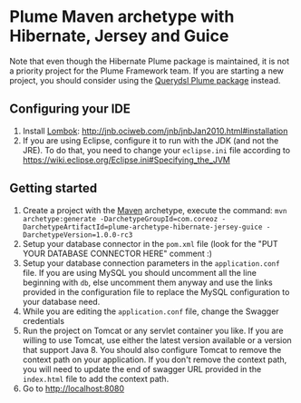 Plume Maven archetype with Hibernate, Jersey and Guice
======================================================

Note that even though the Hibernate Plume package is maintained, it is not a priority project
for the Plume Framework team.
If you are starting a new project, you should consider using
the [Querydsl Plume package](../plume-archetype-querydsl-jersey-guice-grizzly) instead.

Configuring your IDE
--------------------
1. Install [Lombok](https://projectlombok.org/): http://jnb.ociweb.com/jnb/jnbJan2010.html#installation
2. If you are using Eclipse, configure it to run with the JDK (and not the JRE).
To do that, you need to change your `eclipse.ini` file according to
https://wiki.eclipse.org/Eclipse.ini#Specifying_the_JVM 

Getting started
---------------
1. Create a project with the
[Maven](https://maven.apache.org/guides/introduction/introduction-to-archetypes.html) archetype,
execute the command:
`mvn archetype:generate -DarchetypeGroupId=com.coreoz -DarchetypeArtifactId=plume-archetype-hibernate-jersey-guice -DarchetypeVersion=1.0.0-rc3`
2. Setup your database connector in the `pom.xml` file (look for the "PUT YOUR DATABASE CONNECTOR HERE" comment :)
3. Setup your database connection parameters in the `application.conf` file.
If you are using MySQL you should uncomment all the line beginning with `db`,
else uncomment them anyway and use the links provided in the configuration file
to replace the MySQL configuration to your database need.
4. While you are editing the `application.conf` file, change the Swagger credentials
5. Run the project on Tomcat or any servlet container you like.
If you are willing to use Tomcat, use either the latest version available or a version that support Java 8.
You should also configure Tomcat to remove the context path on your application.
If you don't remove the context path, you will need to update the end of swagger URL provided
in the `index.html` file to add the context path.
6. Go to <http://localhost:8080>